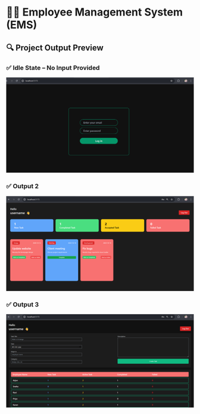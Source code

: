 # 👨‍💼 Employee Management System (EMS)

## 🔍 Project Output Preview

### ✅ Idle State – No Input Provided
![Output 1](Screenshot%202025-07-30%20155002.png)

### ✅ Output 2
![Output 2](Screenshot%202025-07-30%20155114.png)

### ✅ Output 3
![Output 3](Screenshot%202025-07-30%20155038.png)

